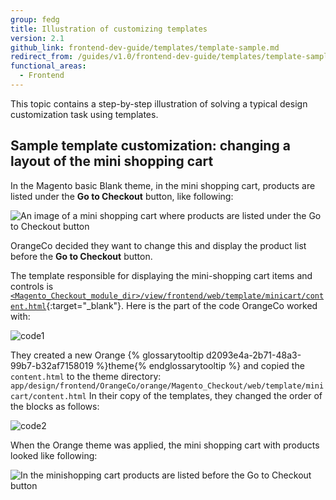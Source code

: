 ```yaml
---
group: fedg
title: Illustration of customizing templates
version: 2.1
github_link: frontend-dev-guide/templates/template-sample.md
redirect_from: /guides/v1.0/frontend-dev-guide/templates/template-sample.html
functional_areas:
  - Frontend
---
```


This topic contains a step-by-step illustration of solving a typical design customization task using templates.

## Sample template customization: changing a layout of the mini shopping cart
In the Magento basic Blank theme, in the mini shopping cart, products are listed under the **Go to Checkout** button, like following:

![An image of a mini shopping cart where products are listed under the Go to Checkout button]({{site.baseurl}}/common/images/inherit_mini121.png)

OrangeCo decided they want to change this and display the product list before the **Go to Checkout** button.

The template responsible for displaying the mini-shopping cart items and controls is [`<Magento_Checkout_module_dir>/view/frontend/web/template/minicart/content.html`]({{site.mage2100url}}app/code/Magento/Checkout/view/frontend/web/template/minicart/content.html){:target="\_blank"}.
Here is the part of the code OrangeCo worked with:

![code1]({{site.baseurl}}/common/images/templ_overview_code121.png)

They created a new Orange {% glossarytooltip d2093e4a-2b71-48a3-99b7-b32af7158019 %}theme{% endglossarytooltip %} and copied the `content.html` to the theme directory:
`app/design/frontend/OrangeCo/orange/Magento_Checkout/web/template/minicart/content.html`
In their copy of the templates, they changed the order of the blocks as follows:

![code2]({{site.baseurl}}/common/images/templ_overview_code221.png)

When the Orange theme was applied, the mini shopping cart with products looked like following:

![In the minishopping cart products are listed before the Go to Checkout button]({{site.baseurl}}/common/images/inherit_mini221.png)
